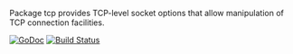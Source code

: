 Package tcp provides TCP-level socket options that allow manipulation
of TCP connection facilities.

[![GoDoc](https://godoc.org/github.com/mikioh/tcp?status.png)](https://godoc.org/github.com/mikioh/tcp)
[![Build Status](https://drone.io/github.com/mikioh/tcp/status.png)](https://drone.io/github.com/mikioh/tcp/latest)

